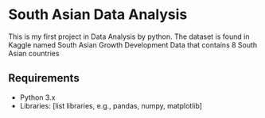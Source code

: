 # South Asian Data Analysis
This is my first project in Data Analysis by python. The dataset is found in Kaggle named South Asian Growth Development Data that contains 8 South Asian countries

## Requirements
- Python 3.x
- Libraries: [list libraries, e.g., pandas, numpy, matplotlib]
